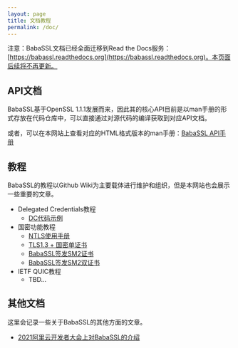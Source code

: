 ```yaml
---
layout: page
title: 文档教程
permalink: /doc/
---
```


注意：BabaSSL文档已经全面迁移到Read the Docs服务：[https://babassl.readthedocs.org](https://babassl.readthedocs.org)。本页面后续将不再更新。

## API文档

BabaSSL基于OpenSSL 1.1.1发展而来，因此其的核心API目前是以man手册的形式存放在代码仓库中，可以直接通过对源代码的编译获取到对应API文档。

或者，可以在本网站上查看对应的HTML格式版本的man手册：[BabaSSL API手册](/manpages-entry/)

## 教程

BabaSSL的教程以Github Wiki为主要载体进行维护和组织，但是本网站也会展示一些重要的文章。

* Delegated Credentials教程
  * [DC代码示例](https://github.com/BabaSSL/BabaSSL/wiki/%E5%BA%94%E7%94%A8%E7%A8%8B%E5%BA%8F%E4%BD%BF%E7%94%A8Delegated-Credentials%E7%9A%84%E4%BE%8B%E5%AD%90)
* 国密功能教程
  * [NTLS使用手册](https://github.com/BabaSSL/BabaSSL/wiki/NTLS%E4%BD%BF%E7%94%A8%E6%89%8B%E5%86%8C)
  * [TLS1.3 + 国密单证书](https://github.com/BabaSSL/BabaSSL/wiki/TLS1.3---%E5%9B%BD%E5%AF%86%E5%8D%95%E8%AF%81%E4%B9%A6)
  * [BabaSSL签发SM2证书](https://github.com/BabaSSL/BabaSSL/wiki/%E4%BD%BF%E7%94%A8BabaSSL%E7%AD%BE%E5%8F%91SM2%E8%AF%81%E4%B9%A6)
  * [BabaSSL签发SM2双证书](https://github.com/BabaSSL/BabaSSL/wiki/%E4%BD%BF%E7%94%A8BabaSSL%E7%AD%BE%E5%8F%91SM2%E5%8F%8C%E8%AF%81%E4%B9%A6)
* IETF QUIC教程
  * TBD...

## 其他文档

这里会记录一些关于BabaSSL的其他方面的文章。

* [2021阿里云开发者大会上对BabaSSL的介绍](https://babassl.github.io/2021/06/04/AliCloud-BabaSSL.html)
